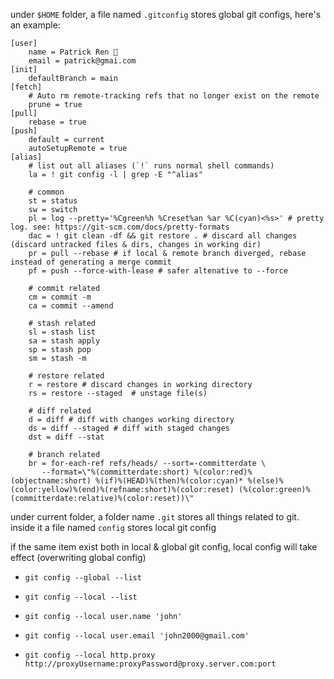 under `$HOME` folder, a file named `.gitconfig` stores global git configs, here's an example:

```git
[user]
	name = Patrick Ren 🚀
	email = patrick@gmai.com
[init]
	defaultBranch = main
[fetch]
	# Auto rm remote-tracking refs that no longer exist on the remote
	prune = true
[pull]
	rebase = true
[push]
	default = current
	autoSetupRemote = true
[alias]
	# list out all aliases (`!` runs normal shell commands)
	la = ! git config -l | grep -E "^alias"

	# common
	st = status
  	sw = switch
	pl = log --pretty='%Cgreen%h %Creset%an %ar %C(cyan)<%s>' # pretty log. see: https://git-scm.com/docs/pretty-formats
	dac = ! git clean -df && git restore . # discard all changes (discard untracked files & dirs, changes in working dir)
	pr = pull --rebase # if local & remote branch diverged, rebase instead of generating a merge commit
	pf = push --force-with-lease # safer altenative to --force

	# commit related
	cm = commit -m
	ca = commit --amend

	# stash related
	sl = stash list
	sa = stash apply
	sp = stash pop
	sm = stash -m

	# restore related
	r = restore # discard changes in working directory
	rs = restore --staged  # unstage file(s)

	# diff related
	d = diff # diff with changes working directory
	ds = diff --staged # diff with staged changes 
	dst = diff --stat

	# branch related
	br = for-each-ref refs/heads/ --sort=-committerdate \
       --format=\"%(committerdate:short) %(color:red)%(objectname:short) %(if)%(HEAD)%(then)%(color:cyan)* %(else)%(color:yellow)%(end)%(refname:short)%(color:reset) (%(color:green)%(committerdate:relative)%(color:reset))\"
```

under current folder, a folder name `.git` stores all things related to git. inside it a file named `config` stores local git config

if the same item exist both in local & global git config, local config will take effect (overwriting global config)

- `git config --global --list`

- `git config --local --list`

- `git config --local user.name 'john'`

- `git config --local user.email 'john2000@gmail.com'`

- `git config --local http.proxy http://proxyUsername:proxyPassword@proxy.server.com:port`
